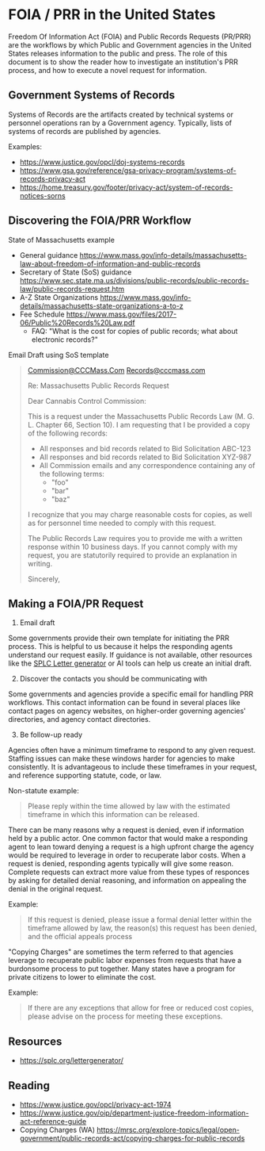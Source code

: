 # FOIA / PRR in the United States

Freedom Of Information Act (FOIA) and Public Records Requests (PR/PRR) are the workflows by which Public and Government agencies in the United States releases information to the public and press. The role of this document is to show the reader how to investigate an institution's PRR process, and how to execute a novel request for information. 

## Government Systems of Records

Systems of Records are the artifacts created by technical systems or personnel operations ran by a Government agency.
Typically, lists of systems of records are published by agencies.

Examples:

- https://www.justice.gov/opcl/doj-systems-records
- https://www.gsa.gov/reference/gsa-privacy-program/systems-of-records-privacy-act
- https://home.treasury.gov/footer/privacy-act/system-of-records-notices-sorns

## Discovering the FOIA/PRR Workflow

State of Massachusetts example

- General guidance https://www.mass.gov/info-details/massachusetts-law-about-freedom-of-information-and-public-records
- Secretary of State (SoS) guidance https://www.sec.state.ma.us/divisions/public-records/public-records-law/public-records-request.htm
- A-Z State Organizations https://www.mass.gov/info-details/massachusetts-state-organizations-a-to-z
- Fee Schedule https://www.mass.gov/files/2017-06/Public%20Records%20Law.pdf
  - FAQ: "What is the cost for copies of public records; what about electronic records?"

Email Draft using SoS template

> Commission@CCCMass.Com
> Records@cccmass.com
> 
> Re: Massachusetts Public Records Request
> 
> Dear Cannabis Control Commission:
> 
> This is a request under the Massachusetts Public Records Law (M. G. L. Chapter 66, Section 10). I am requesting that I be provided a copy of the following records:
> 
> - All responses and bid records related to Bid Solicitation ABC-123
> - All responses and bid records related to Bid Solicitation XYZ-987
> - All Commission emails and any correspondence containing any of the following terms:
>   - "foo"
>   - "bar"
>   - "baz"
> 
> I recognize that you may charge reasonable costs for copies, as well as for personnel time needed to comply with this request.
> 
> The Public Records Law requires you to provide me with a written response within 10 business days. If you cannot comply with my request, you are statutorily required to provide an explanation in writing.
> 
> Sincerely,

## Making a FOIA/PR Request

1. Email draft

Some governments provide their own template for initiating the PRR process. This is helpful to us because it helps the responding agents understand our request easily. If guidance is not available, other resources like the [SPLC Letter generator](https://splc.org/lettergenerator/) or AI tools can help us create an initial draft.

2. Discover the contacts you should be communicating with

Some governments and agencies provide a specific email for handling PRR workflows. This contact information can be found in several places like contact pages on agency websites, on higher-order governing agencies' directories, and agency contact directories.

3. Be follow-up ready

Agencies often have a minimum timeframe to respond to any given request. Staffing issues can make these windows harder for agencies to make consistently.
It is advantageous to include these timeframes in your request, and reference supporting statute, code, or law.

Non-statute example:
> Please reply within the time allowed by law with the estimated timeframe in which this information can be released.

There can be many reasons why a request is denied, even if information held by a public actor. One common factor that would make a responding agent to lean toward denying a request is a high upfront charge the agency would be required to leverage in order to recuperate labor costs.
When a request is denied, responding agents typically will give some reason. Complete requests can extract more value from these types of responces by asking for detailed denial reasoning, and information on appealing the denial in the original request.

Example:
> If this request is denied, please issue a formal denial letter within the timeframe allowed by law, the reason(s) this request has been denied, and the official appeals process

"Copying Charges" are sometimes the term referred to that agencies leverage to recuperate public labor expenses from requests that have a burdonsome process to put together. Many states have a program for private citizens to lower to eliminate the cost.

Example:
> If there are any exceptions that allow for free or reduced cost copies, please advise on the process for meeting these exceptions.

## Resources

- https://splc.org/lettergenerator/

## Reading

- https://www.justice.gov/opcl/privacy-act-1974
- https://www.justice.gov/oip/department-justice-freedom-information-act-reference-guide
- Copying Charges (WA) https://mrsc.org/explore-topics/legal/open-government/public-records-act/copying-charges-for-public-records
